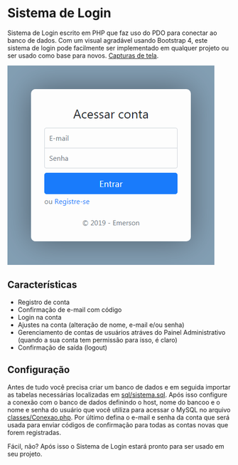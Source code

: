# Sistema de Login
Sistema de Login escrito em PHP que faz uso do PDO para conectar ao banco de dados. Com um visual agradável usando Bootstrap 4, este sistema de login pode facilmente ser implementado em qualquer projeto ou ser usado como base para novos. [Capturas de tela](screenshots).

![Login](screenshots/login_m.png)

## Características
- Registro de conta
- Confirmação de e-mail com código
- Login na conta
- Ajustes na conta (alteração de nome, e-mail e/ou senha)
- Gerenciamento de contas de usuários atráves do Painel Administrativo (quando a sua conta tem permissão para isso, é claro)
- Confirmação de saída (logout)
 
 ## Configuração
 Antes de tudo você precisa criar um banco de dados e em seguida importar as tabelas necessárias localizadas em [sql/sistema.sql](sql/sistema.sql). Após isso configure a conexão com o banco de dados definindo o host, nome do bancoo e o nome e senha do usuário que você utiliza para acessar o MySQL no arquivo [classes/Conexao.php](classes/Conexao.php). Por último defina o e-mail e senha da conta que será usada para enviar códigos de confirmação para todas as contas novas que forem registradas.
 
Fácil, não? Após isso o Sistema de Login estará pronto para ser usado em seu projeto.
